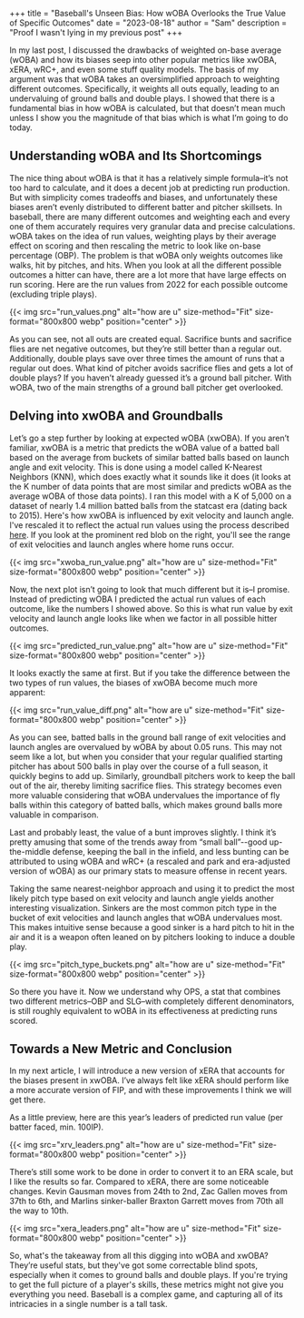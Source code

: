 +++
title = "Baseball's Unseen Bias: How wOBA Overlooks the True Value of Specific Outcomes"
date = "2023-08-18"
author = "Sam"
description = "Proof I wasn't lying in my previous post"
+++

In my last post, I discussed the drawbacks of weighted on-base average (wOBA) and how its biases seep into other popular metrics like xwOBA, xERA, wRC+, and even some stuff quality models. The basis of my argument was that wOBA takes an oversimplified approach to weighting different outcomes. Specifically, it weights all outs equally, leading to an undervaluing of ground balls and double plays. I showed that there is a fundamental bias in how wOBA is calculated, but that doesn’t mean much unless I show you the magnitude of that bias which is what I’m going to do today.


## Understanding wOBA and Its Shortcomings

The nice thing about wOBA is that it has a relatively simple formula–it’s not too hard to calculate, and it does a decent job at predicting run production. But with simplicity comes tradeoffs and biases, and unfortunately these biases aren’t evenly distributed to different batter and pitcher skillsets. In baseball, there are many different outcomes and weighting each and every one of them accurately requires very granular data and precise calculations. wOBA takes on the idea of run values, weighting plays by their average effect on scoring and then rescaling the metric to look like on-base percentage (OBP). The problem is that wOBA only weights outcomes like walks, hit by pitches, and hits. When you look at all the different possible outcomes a hitter can have, there are a lot more that have large effects on run scoring. Here are the run values from 2022 for each possible outcome (excluding triple plays). 

{{< img src="run_values.png" alt="how are u" size-method="Fit" size-format="800x800 webp" position="center" >}}

As you can see, not all outs are created equal. Sacrifice bunts and sacrifice flies are net negative outcomes, but they’re still better than a regular out. Additionally, double plays save over three times the amount of runs that a regular out does. What kind of pitcher avoids sacrifice flies and gets a lot of double plays? If you haven’t already guessed it’s a ground ball pitcher. With wOBA, two of the main strengths of a ground ball pitcher get overlooked.
## Delving into xwOBA and Groundballs

Let’s go a step further by looking at expected wOBA (xwOBA). If you aren’t familiar, xwOBA is a metric that predicts the wOBA value of a batted ball based on the average from buckets of similar batted balls based on launch angle and exit velocity. This is done using a model called K-Nearest Neighbors (KNN), which does exactly what it sounds like it does (it looks at the K number of data points that are most similar and predicts wOBA as the average wOBA of those data points). I ran this model with a K of 5,000 on a dataset of nearly 1.4 million batted balls from the statcast era (dating back to 2015). Here's how xwOBA is influenced by exit velocity and launch angle. I've rescaled it to reflect the actual run values using the process described [here](https://library.fangraphs.com/offense/woba/). If you look at the prominent red blob on the right, you'll see the range of exit velocities and launch angles where home runs occur.

{{< img src="xwoba_run_value.png" alt="how are u" size-method="Fit" size-format="800x800 webp" position="center" >}}


Now, the next plot isn’t going to look that much different but it is–I promise. Instead of predicting wOBA I predicted the actual run values of each outcome, like the numbers I showed above. So this is what run value by exit velocity and launch angle looks like when we factor in all possible hitter outcomes.

{{< img src="predicted_run_value.png" alt="how are u" size-method="Fit" size-format="800x800 webp" position="center" >}}


It looks exactly the same at first. But if you take the difference between the two types of run values, the biases of xwOBA become much more apparent:

{{< img src="run_value_diff.png" alt="how are u" size-method="Fit" size-format="800x800 webp" position="center" >}}


As you can see, batted balls in the ground ball range of exit velocities and launch angles are overvalued by wOBA by about 0.05 runs. This may not seem like a lot, but when you consider that your regular qualified starting pitcher has about 500 balls in play over the course of a full season, it quickly begins to add up. Similarly, groundball pitchers work to keep the ball out of the air, thereby limiting sacrifice flies. This strategy becomes even more valuable considering that wOBA undervalues the importance of fly balls within this category of batted balls, which makes ground balls more valuable in comparison.

Last and probably least, the value of a bunt improves slightly. I think it’s pretty amusing that some of the trends away from “small ball”--good up-the-middle defense, keeping the ball in the infield, and less bunting can be attributed to using wOBA and wRC+ (a rescaled and park and era-adjusted version of wOBA) as our primary stats to measure offense in recent years.

Taking the same nearest-neighbor approach and using it to predict the most likely pitch type based on exit velocity and launch angle yields another interesting visualization. Sinkers are the most common pitch type in the bucket of exit velocities and launch angles that wOBA undervalues most. This makes intuitive sense because a good sinker is a hard pitch to hit in the air and it is a weapon often leaned on by pitchers looking to induce a double play.

{{< img src="pitch_type_buckets.png" alt="how are u" size-method="Fit" size-format="800x800 webp" position="center" >}}

So there you have it. Now we understand why OPS, a stat that combines two different metrics–OBP and SLG–with completely different denominators, is still roughly equivalent to wOBA in its effectiveness at predicting runs scored.

## Towards a New Metric and Conclusion

In my next article, I will introduce a new version of xERA that accounts for the biases present in xwOBA. I’ve always felt like xERA should perform like a more accurate version of FIP, and with these improvements I think we will get there.

As a little preview, here are this year’s leaders of predicted run value (per batter faced, min. 100IP). 

{{< img src="xrv_leaders.png" alt="how are u" size-method="Fit" size-format="800x800 webp" position="center" >}}


There’s still some work to be done in order to convert it to an ERA scale, but I like the results so far. Compared to xERA, there are some noticeable changes. Kevin Gausman moves from 24th to 2nd, Zac Gallen moves from 37th to 6th, and Marlins sinker-baller Braxton Garrett moves from 70th all the way to 10th.

{{< img src="xera_leaders.png" alt="how are u" size-method="Fit" size-format="800x800 webp" position="center" >}}

So, what's the takeaway from all this digging into wOBA and xwOBA? They’re useful stats, but they've got some correctable blind spots, especially when it comes to ground balls and double plays. If you're trying to get the full picture of a player's skills, these metrics might not give you everything you need. Baseball is a complex game, and capturing all of its intricacies in a single number is a tall task.





